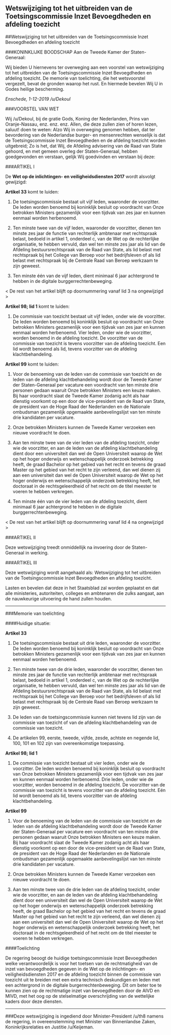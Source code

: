 ## Wetswijziging tot het uitbreiden van de Toetsingscommissie Inzet Bevoegdheden en afdeling toezicht 
 
##Wetswijziging tot het uitbreiden van de Toetsingscommissie Inzet Bevoegdheden en afdeling toezicht 
 
 ###KONINKLIJKE BOODSCHAP
Aan de Tweede Kamer der Staten-Generaal:

Wij bieden U hiernevens ter overweging aan een voorstel van wetswijziging tot het uitbreiden van de Toetsingscommissie Inzet Bevoegdheden en afdeling toezicht. De memorie van toelichting, die het wetsvoorstel vergezelt, bevat de gronden waarop het rust. En hiermede bevelen Wij U in Godes heilige bescherming.

*Enschede, 1-12-2019 /u/Dekoul*

###VOORSTEL VAN WET  

Wij /u/Dekoul, bij de gratie Gods, Koning der Nederlanden, Prins van Oranje-Nassau, enz. enz. enz. Allen, die deze zullen zien of horen lezen, saluut! doen te weten: Alzo Wij in overweging genomen hebben, dat ter bevordering van de Nederlandse burger- en mensenrechten wenselijk is dat de Toetsingscommissie Inzet Bevoegdheden en de afdeling toezicht worden uitgebreid; Zo is het, dat Wij, de Afdeling advisering van de Raad van State gehoord, en met gemeen overleg der Staten-Generaal, hebben goedgevonden en verstaan, gelijk Wij goedvinden en verstaan bij deze:

###ARTIKEL I

De **Wet op de inlichtingen- en veiligheidsdiensten 2017** wordt alsvolgt gewijzigd:

**Artikel 33** komt te luiden:

1. De toetsingscommissie bestaat uit vijf leden, waaronder de voorzitter. De leden worden benoemd bij koninklijk besluit op voordracht van Onze betrokken Ministers gezamenlijk voor een tijdvak van zes jaar en kunnen eenmaal worden herbenoemd.

2. Ten minste twee van de vijf leden, waaronder de voorzitter, dienen ten minste zes jaar de functie van rechterlijk ambtenaar met rechtspraak belast, bedoeld in artikel 1, onderdeel c, van de Wet op de rechterlijke organisatie, te hebben vervuld, dan wel ten minste zes jaar als lid van de Afdeling bestuursrechtspraak van de Raad van State, als lid belast met rechtspraak bij het College van Beroep voor het bedrijfsleven of als lid belast met rechtspraak bij de Centrale Raad van Beroep werkzaam te zijn geweest.

3. Ten minste één van de vijf leden, dient minimaal 6 jaar achtergrond te hebben in de digitale burggerrechtenbeweging.

< De rest van het artikel blijft op doornummering vanaf lid 3 na ongewijzigd > 


**Artikel 98; lid 1** komt te luiden:

1. De commissie van toezicht bestaat uit vijf leden, onder wie de voorzitter. De leden worden benoemd bij koninklijk besluit op voordracht van Onze betrokken Ministers gezamenlijk voor een tijdvak van zes jaar en kunnen eenmaal worden herbenoemd. Vier leden, onder wie de voorzitter, worden benoemd in de afdeling toezicht. De voorzitter van de commissie van toezicht is tevens voorzitter van de afdeling toezicht. Een lid wordt benoemd als lid, tevens voorzitter van de afdeling klachtbehandeling.

**Artikel 99** komt te luiden:

1. Voor de benoeming van de leden van de commissie van toezicht en de leden van de afdeling klachtbehandeling wordt door de Tweede Kamer der Staten-Generaal per vacature een voordracht van ten minste drie personen gedaan waaruit Onze betrokken Ministers een keuze maken. Bij haar voordracht slaat de Tweede Kamer zodanig acht als haar dienstig voorkomt op een door de vice-president van de Raad van State, de president van de Hoge Raad der Nederlanden en de Nationale ombudsman gezamenlijk opgemaakte aanbevelingslijst van ten minste drie kandidaten per vacature.

2. Onze betrokken Ministers kunnen de Tweede Kamer verzoeken een nieuwe voordracht te doen.

3. Aan ten minste twee van de vier leden van de afdeling toezicht, onder wie de voorzitter, en aan de leden van de afdeling klachtbehandeling dient door een universiteit dan wel de Open Universiteit waarop de Wet op het hoger onderwijs en wetenschappelijk onderzoek betrekking heeft, de graad Bachelor op het gebied van het recht en tevens de graad Master op het gebied van het recht te zijn verleend, dan wel dienen zij aan een universiteit dan wel de Open Universiteit waarop de Wet op het hoger onderwijs en wetenschappelijk onderzoek betrekking heeft, het doctoraat in de rechtsgeleerdheid of het recht om de titel meester te voeren te hebben verkregen.

4. Ten minste één van de vier leden van de afdeling toezicht, dient minimaal 6 jaar achtergrond te hebben in de digitale burggerrechtenbeweging.

< De rest van het artikel blijft op doornummering vanaf lid 4 na ongewijzigd > 




###ARTIKEL II

Deze wetswijziging treedt onmiddellijk na invoering door de Staten-Generaal in werking.

###ARTIKEL III

Deze wetswijziging wordt aangehaald als: Wetswijziging tot het uitbreiden van de Toetsingscommissie Inzet Bevoegdheden en afdeling toezicht.

Lasten en bevelen dat deze in het Staatsblad zal worden geplaatst en dat alle ministeries, autoriteiten, colleges en ambtenaren die zulks aangaat, aan de nauwkeurige uitvoering de hand zullen houden.


---

###Memorie van toelichting

####Huidige situatie:

**Artikel 33**

1. De toetsingscommissie bestaat uit drie leden, waaronder de voorzitter. De leden worden benoemd bij koninklijk besluit op voordracht van Onze betrokken Ministers gezamenlijk voor een tijdvak van zes jaar en kunnen eenmaal worden herbenoemd.

2. Ten minste twee van de drie leden, waaronder de voorzitter, dienen ten minste zes jaar de functie van rechterlijk ambtenaar met rechtspraak belast, bedoeld in artikel 1, onderdeel c, van de Wet op de rechterlijke organisatie, te hebben vervuld, dan wel ten minste zes jaar als lid van de Afdeling bestuursrechtspraak van de Raad van State, als lid belast met rechtspraak bij het College van Beroep voor het bedrijfsleven of als lid belast met rechtspraak bij de Centrale Raad van Beroep werkzaam te zijn geweest.

3. De leden van de toetsingscommissie kunnen niet tevens lid zijn van de commissie van toezicht of van de afdeling klachtbehandeling van de commissie van toezicht.

4. De artikelen 99, eerste, tweede, vijfde, zesde, achtste en negende lid, 100, 101 en 102 zijn van overeenkomstige toepassing.

**Artikel 98; lid 1**

1. De commissie van toezicht bestaat uit vier leden, onder wie de voorzitter. De leden worden benoemd bij koninklijk besluit op voordracht van Onze betrokken Ministers gezamenlijk voor een tijdvak van zes jaar en kunnen eenmaal worden herbenoemd. Drie leden, onder wie de voorzitter, worden benoemd in de afdeling toezicht. De voorzitter van de commissie van toezicht is tevens voorzitter van de afdeling toezicht. Eén lid wordt benoemd als lid, tevens voorzitter van de afdeling klachtbehandeling.

**Artikel 99**

1. Voor de benoeming van de leden van de commissie van toezicht en de leden van de afdeling klachtbehandeling wordt door de Tweede Kamer der Staten-Generaal per vacature een voordracht van ten minste drie personen gedaan waaruit Onze betrokken Ministers een keuze maken. Bij haar voordracht slaat de Tweede Kamer zodanig acht als haar dienstig voorkomt op een door de vice-president van de Raad van State, de president van de Hoge Raad der Nederlanden en de Nationale ombudsman gezamenlijk opgemaakte aanbevelingslijst van ten minste drie kandidaten per vacature.

2. Onze betrokken Ministers kunnen de Tweede Kamer verzoeken een nieuwe voordracht te doen.

3. Aan ten minste twee van de drie leden van de afdeling toezicht, onder wie de voorzitter, en aan de leden van de afdeling klachtbehandeling dient door een universiteit dan wel de Open Universiteit waarop de Wet op het hoger onderwijs en wetenschappelijk onderzoek betrekking heeft, de graad Bachelor op het gebied van het recht en tevens de graad Master op het gebied van het recht te zijn verleend, dan wel dienen zij aan een universiteit dan wel de Open Universiteit waarop de Wet op het hoger onderwijs en wetenschappelijk onderzoek betrekking heeft, het doctoraat in de rechtsgeleerdheid of het recht om de titel meester te voeren te hebben verkregen.




####Toelichting

De regering beoogt de huidige toetsingscommissie Inzet Bevoegdheden welke verantwoordelijk is voor het toetsen van de rechtmatigheid van de inzet van bevoegdheden gegeven in de Wet op de inlichtingen- en veiligheidsdiensten 2017 en de afdeling toezicht binnen de commissie van toezicht uit te breiden met een extra technisch deskundigen en leden met een achtergrond in de digitale burgerrechtenbeweging. Dit om beter toe te kunnen zien op de rechtmatige inzet van bevoegdheden door de AIVD en MIVD, met het oog op de stelselmatige overschrijding van de wettelijke kaders door deze diensten.

---

###Deze wetswijziging is ingediend door Minister-President /u/th8 namens de regering, in overeenstemming met Minister van Binnenlandse Zaken, Koninkrijksrelaties en Justitie /u/Keijeman.